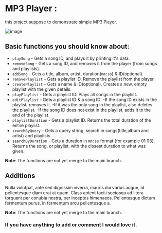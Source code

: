 # MP3 Player :
this project suppose to demonstrate simple MP3 Player.

![image](https://user-images.githubusercontent.com/89573774/132813316-8c310d9f-ef3a-4223-bf49-b59422ba651a.png)

## Basic functions you should know about:

- `playSong` - Gets a song ID, and plays it by printing it's data.
- `removeSong` - Gets a song ID, and removes it from the player (from songs and playlists).
- `addSong` - Gets a title, album, artist, duration(`mm:ss`) & ID(optional).  
- `removePlaylist` - Gets a playlist ID. Remove the playlist from the player.
- `createPlaylist` - Gets a name & ID(optional). Creates a new, empty playlist with the given details.
- `playPlaylist` - Gets a playlist ID. Plays all songs in the playlist.
- `editPlaylist` - Gets a playlist ID & a song ID: -If the song ID exists in the playlist, removes it. 
                                                   -If it was the only song in the playlist, also deletes the playlist. 
                                                   -If the song ID does not exist in the playlist, adds it to the end of the playlist.
- `playlistDuration` - Gets a playlist ID. Returns the total duration of the entire playlist.
- `searchByQuery` - Gets a query string. search in songs(title,album and artist) and playlists. 
- `searchByDuration` - Gets a duration in `mm:ss` format (for example 01:03). Returns the song, or playlist, with the closest duration to what was given.

__Note__: The functions are not yet merge to the main branch.


## Additions
Nulla volutpat, ante sed dignissim viverra, mauris dui varius augue, id pellentesque diam erat at quam. Class aptent taciti sociosqu ad litora torquent per conubia nostra, per inceptos himenaeos. Pellentesque dictum fermentum purus, in fermentum arcu pellentesque a.


__Note__: The functions are not yet merge to the main branch.


### If you have anything to add or comment I would love it.

